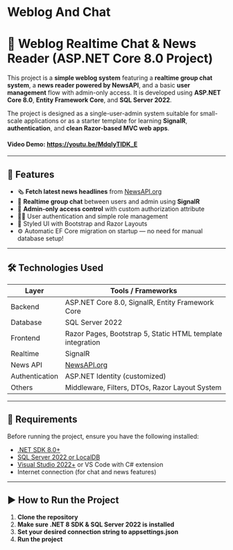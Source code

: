 # Weblog And Chat

# 📰 Weblog Realtime Chat & News Reader (ASP.NET Core 8.0 Project)

This project is a **simple weblog system** featuring a **realtime group chat system**, a **news reader powered by NewsAPI**, and a basic **user management** flow with admin-only access. It is developed using **ASP.NET Core 8.0**, **Entity Framework Core**, and **SQL Server 2022**.

The project is designed as a single-user-admin system suitable for small-scale applications or as a starter template for learning **SignalR**, **authentication**, and **clean Razor-based MVC web apps**.

#### Video Demo: https://youtu.be/MdqlyTlDK_E

---

## 🚀 Features

- 🗞️ **Fetch latest news headlines** from [NewsAPI.org](https://newsapi.org)
- 💬 **Realtime group chat** between users and admin using **SignalR**
- 🔐 **Admin-only access control** with custom authorization attribute
- 🧑‍💻 User authentication and simple role management
- 🎨 Styled UI with Bootstrap and Razor Layouts
- ⚙️ Automatic EF Core migration on startup — no need for manual database setup!

---

## 🛠️ Technologies Used

| Layer          | Tools / Frameworks                                         |
| -------------- | ---------------------------------------------------------- |
| Backend        | ASP.NET Core 8.0, SignalR, Entity Framework Core           |
| Database       | SQL Server 2022                                            |
| Frontend       | Razor Pages, Bootstrap 5, Static HTML template integration |
| Realtime       | SignalR                                                    |
| News API       | [NewsAPI.org](https://newsapi.org)                         |
| Authentication | ASP.NET Identity (customized)                              |
| Others         | Middleware, Filters, DTOs, Razor Layout System             |

---

## 🧪 Requirements

Before running the project, ensure you have the following installed:

- [.NET SDK 8.0+](https://dotnet.microsoft.com/en-us/download)
- [SQL Server 2022 or LocalDB](https://www.microsoft.com/en-us/sql-server/sql-server-downloads)
- [Visual Studio 2022+](https://visualstudio.microsoft.com/) or VS Code with C# extension
- Internet connection (for chat and news features)

---

## ▶️ How to Run the Project

1. **Clone the repository**
2. **Make sure .NET 8 SDK & SQL Server 2022 is installed**
3. **Set your desired connection string to appsettings.json**
4. **Run the project**

